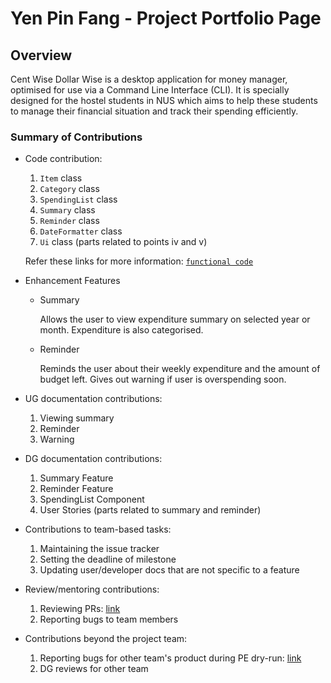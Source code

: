 # Yen Pin Fang - Project Portfolio Page

## Overview
Cent Wise Dollar Wise is a desktop application for money manager, optimised for use via a Command Line Interface (CLI). 
It is specially designed for the hostel students in NUS which aims to help these students to manage their 
financial situation and track their spending efficiently. 

### Summary of Contributions
* Code contribution: 
    1. `Item` class
    2. `Category` class
    3. `SpendingList` class
    4. `Summary` class
    5. `Reminder` class
    6. `DateFormatter` class
    7. `Ui` class (parts related to points iv and v)
    
    Refer these links for more information: 
    [`functional code`](https://nus-cs2113-ay2021s1.github.io/tp-dashboard/#breakdown=true&search=&sort=groupTitle&sortWithin=title&since=2020-09-27&timeframe=commit&mergegroup=&groupSelect=groupByRepos&checkedFileTypes=docs~functional-code~test-code~other&tabOpen=true&tabType=authorship&tabAuthor=pinfang&tabRepo=AY2021S1-CS2113T-F14-2%2Ftp%5Bmaster%5D&authorshipIsMergeGroup=false&authorshipFileTypes=docs~functional-code~test-code~other)
 
 * Enhancement Features
    * Summary
           
        Allows the user to view expenditure summary on selected year or month.
        Expenditure is also categorised.
           
    * Reminder
    
        Reminds the user about their weekly expenditure and the amount of budget left.
        Gives out warning if user is overspending soon.
 
 * UG documentation contributions:
    1. Viewing summary
    2. Reminder
    3. Warning

 * DG documentation contributions:   
    1. Summary Feature
    2. Reminder Feature
    3. SpendingList Component
    4. User Stories (parts related to summary and reminder)
    
 * Contributions to team-based tasks:
    1. Maintaining the issue tracker
    2. Setting the deadline of milestone
    3. Updating user/developer docs that are not specific to a feature
    
    
 * Review/mentoring contributions:
    1. Reviewing PRs: [link](https://github.com/AY2021S1-CS2113T-F14-2/tp/pulls?q=is%3Apr+is%3Aclosed+reviewed-by%3A%40me)
    2. Reporting bugs to team members
    
 * Contributions beyond the project team:
    1. Reporting bugs for other team's product during PE dry-run: [link](https://github.com/pinfang/ped/issues)
    2. DG reviews for other team 